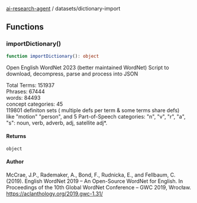[ai-research-agent](../index.md) / datasets/dictionary-import

## Functions

### importDictionary()

```ts
function importDictionary(): object
```

Open English WordNet 2023 (better maintained WordNet)
 Script to download, decompress, parse and process into JSON

 Total Terms: 151937 <br />
 Phrases: 67444<br />
 words: 84493<br />
 concept categories: 45 <br />
 119801 definiton sets ( multiple defs per term & some terms share defs)<br />
 like "motion" "person", and 5 Part-of-Speech categories:
 "n", "v", "r", "a", "s": noun, verb, adverb, adj, satellite adj*. <br />

#### Returns

`object`

#### Author

McCrae, J.P.,  Rademaker, A.,  Bond, F.,  Rudnicka, E., and  Fellbaum, C. (2019).
 English WordNet 2019 – An Open-Source WordNet for English. In Proceedings of the 
10th Global WordNet Conference – GWC 2019, Wrocław. https://aclanthology.org/2019.gwc-1.31/
